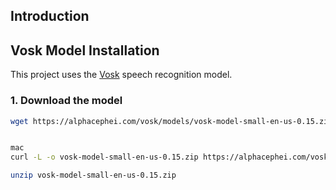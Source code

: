 ## Introduction



## Vosk Model Installation

This project uses the [Vosk](https://alphacephei.com/vosk/) speech recognition model.

### 1. Download the model

```bash
wget https://alphacephei.com/vosk/models/vosk-model-small-en-us-0.15.zip


mac
curl -L -o vosk-model-small-en-us-0.15.zip https://alphacephei.com/vosk/models/vosk-model-small-en-us-0.15.zip

unzip vosk-model-small-en-us-0.15.zip